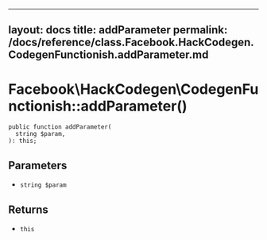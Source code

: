 
***

layout: docs
title: addParameter
permalink: /docs/reference/class.Facebook.HackCodegen.CodegenFunctionish.addParameter.md
---







# Facebook\\HackCodegen\\CodegenFunctionish::addParameter()




``` Hack
public function addParameter(
  string $param,
): this;
```




## Parameters




+ ` string $param `




## Returns




* ` this `